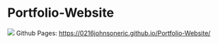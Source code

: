 # Portfolio-Website
<img src="assets/images/Screen Shot 2020-09-25 at 9.53.58 PM.png"> </img>
Github Pages: https://0216johnsoneric.github.io/Portfolio-Website/